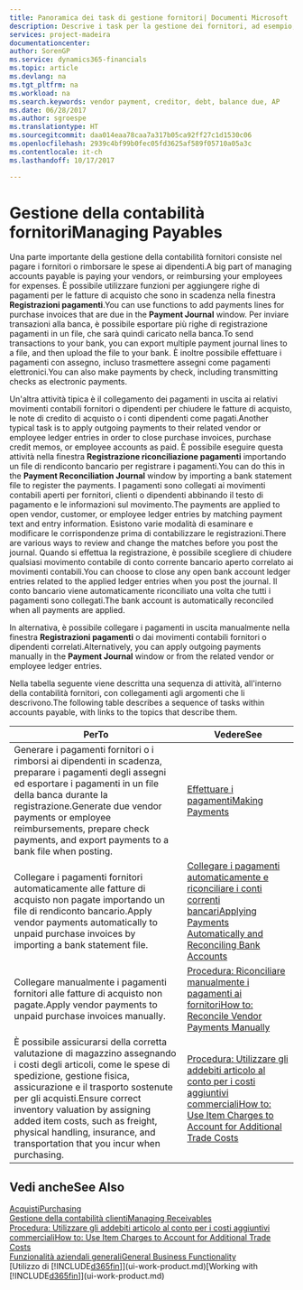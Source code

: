 ```yaml
---
title: Panoramica dei task di gestione fornitori| Documenti Microsoft
description: Descrive i task per la gestione dei fornitori, ad esempio, pagare i creditori o collegare i pagamenti in uscita ai movimenti contabili per chiudere fatture o note di credito.
services: project-madeira
documentationcenter: 
author: SorenGP
ms.service: dynamics365-financials
ms.topic: article
ms.devlang: na
ms.tgt_pltfrm: na
ms.workload: na
ms.search.keywords: vendor payment, creditor, debt, balance due, AP
ms.date: 06/28/2017
ms.author: sgroespe
ms.translationtype: HT
ms.sourcegitcommit: daa014eaa78caa7a317b05ca92ff27c1d1530c06
ms.openlocfilehash: 2939c4bf99b0fec05fd3625af589f05710a05a3c
ms.contentlocale: it-ch
ms.lasthandoff: 10/17/2017

---
```

# <a name="managing-payables"></a><span data-ttu-id="434bf-103">Gestione della contabilità fornitori</span><span class="sxs-lookup"><span data-stu-id="434bf-103">Managing Payables</span></span>
<span data-ttu-id="434bf-104">Una parte importante della gestione della contabilità fornitori consiste nel pagare i fornitori o rimborsare le spese ai dipendenti.</span><span class="sxs-lookup"><span data-stu-id="434bf-104">A big part of managing accounts payable is paying your vendors, or reimbursing your employees for expenses.</span></span> <span data-ttu-id="434bf-105">È possibile utilizzare funzioni per aggiungere righe di pagamenti per le fatture di acquisto che sono in scadenza nella finestra **Registrazioni pagamenti**.</span><span class="sxs-lookup"><span data-stu-id="434bf-105">You can use functions to add payments lines for purchase invoices that are due in the **Payment Journal** window.</span></span> <span data-ttu-id="434bf-106">Per inviare transazioni alla banca, è possibile esportare più righe di registrazione pagamenti in un file, che sarà quindi caricato nella banca.</span><span class="sxs-lookup"><span data-stu-id="434bf-106">To send transactions to your bank, you can export multiple payment journal lines to a file, and then upload the file to your bank.</span></span> <span data-ttu-id="434bf-107">È inoltre possibile effettuare i pagamenti con assegno, incluso trasmettere assegni come pagamenti elettronici.</span><span class="sxs-lookup"><span data-stu-id="434bf-107">You can also make payments by check, including transmitting checks as electronic payments.</span></span>

<span data-ttu-id="434bf-108">Un'altra attività tipica è il collegamento dei pagamenti in uscita ai relativi movimenti contabili fornitori o dipendenti per chiudere le fatture di acquisto, le note di credito di acquisto o i conti dipendenti come pagati.</span><span class="sxs-lookup"><span data-stu-id="434bf-108">Another typical task is to apply outgoing payments to their related vendor or employee ledger entries in order to close purchase invoices, purchase credit memos, or employee accounts as paid.</span></span> <span data-ttu-id="434bf-109">È possibile eseguire questa attività nella finestra **Registrazione riconciliazione pagamenti** importando un file di rendiconto bancario per registrare i pagamenti.</span><span class="sxs-lookup"><span data-stu-id="434bf-109">You can do this in the **Payment Reconciliation Journal** window by importing a bank statement file to register the payments.</span></span> <span data-ttu-id="434bf-110">I pagamenti sono collegati ai movimenti contabili aperti per fornitori, clienti o dipendenti abbinando il testo di pagamento e le informazioni sul movimento.</span><span class="sxs-lookup"><span data-stu-id="434bf-110">The payments are applied to open vendor, customer, or employee ledger entries by matching payment text and entry information.</span></span> <span data-ttu-id="434bf-111">Esistono varie modalità di esaminare e modificare le corrispondenze prima di contabilizzare le registrazioni.</span><span class="sxs-lookup"><span data-stu-id="434bf-111">There are various ways to review and change the matches before you post the journal.</span></span> <span data-ttu-id="434bf-112">Quando si effettua la registrazione, è possibile scegliere di chiudere qualsiasi movimento contabile di conto corrente bancario aperto correlato ai movimenti contabili.</span><span class="sxs-lookup"><span data-stu-id="434bf-112">You can choose to close any open bank account ledger entries related to the applied ledger entries when you post the journal.</span></span> <span data-ttu-id="434bf-113">Il conto bancario viene automaticamente riconciliato una volta che tutti i pagamenti sono collegati.</span><span class="sxs-lookup"><span data-stu-id="434bf-113">The bank account is automatically reconciled when all payments are applied.</span></span>

<span data-ttu-id="434bf-114">In alternativa, è possibile collegare i pagamenti in uscita manualmente nella finestra **Registrazioni pagamenti** o dai movimenti contabili fornitori o dipendenti correlati.</span><span class="sxs-lookup"><span data-stu-id="434bf-114">Alternatively, you can apply outgoing payments manually in the **Payment Journal** window or from the related vendor or employee ledger entries.</span></span>

<span data-ttu-id="434bf-115">Nella tabella seguente viene descritta una sequenza di attività, all'interno della contabilità fornitori, con collegamenti agli argomenti che li descrivono.</span><span class="sxs-lookup"><span data-stu-id="434bf-115">The following table describes a sequence of tasks within accounts payable, with links to the topics that describe them.</span></span>

| <span data-ttu-id="434bf-116">Per</span><span class="sxs-lookup"><span data-stu-id="434bf-116">To</span></span> | <span data-ttu-id="434bf-117">Vedere</span><span class="sxs-lookup"><span data-stu-id="434bf-117">See</span></span> |
| --- | --- |
| <span data-ttu-id="434bf-118">Generare i pagamenti fornitori o i rimborsi ai dipendenti in scadenza, preparare i pagamenti degli assegni ed esportare i pagamenti in un file della banca durante la registrazione.</span><span class="sxs-lookup"><span data-stu-id="434bf-118">Generate due vendor payments or employee reimbursements, prepare check payments, and export payments to a bank file when posting.</span></span> |[<span data-ttu-id="434bf-119">Effettuare i pagamenti</span><span class="sxs-lookup"><span data-stu-id="434bf-119">Making Payments</span></span>](payables-make-payments.md) |
| <span data-ttu-id="434bf-120">Collegare i pagamenti fornitori automaticamente alle fatture di acquisto non pagate importando un file di rendiconto bancario.</span><span class="sxs-lookup"><span data-stu-id="434bf-120">Apply vendor payments automatically to unpaid purchase invoices by importing a bank statement file.</span></span> |[<span data-ttu-id="434bf-121">Collegare i pagamenti automaticamente e riconciliare i conti correnti bancari</span><span class="sxs-lookup"><span data-stu-id="434bf-121">Applying Payments Automatically and Reconciling Bank Accounts</span></span>](receivables-apply-payments-auto-reconcile-bank-accounts.md) |
| <span data-ttu-id="434bf-122">Collegare manualmente i pagamenti fornitori alle fatture di acquisto non pagate.</span><span class="sxs-lookup"><span data-stu-id="434bf-122">Apply vendor payments to unpaid purchase invoices manually.</span></span> |[<span data-ttu-id="434bf-123">Procedura: Riconciliare manualmente i pagamenti ai fornitori</span><span class="sxs-lookup"><span data-stu-id="434bf-123">How to: Reconcile Vendor Payments Manually</span></span>](payables-how-apply-purchase-transactions-manually.md) |
|<span data-ttu-id="434bf-124">È possibile assicurarsi della corretta valutazione di magazzino assegnando i costi degli articoli, come le spese di spedizione, gestione fisica, assicurazione e il trasporto sostenute per gli acquisti.</span><span class="sxs-lookup"><span data-stu-id="434bf-124">Ensure correct inventory valuation by assigning added item costs, such as freight, physical handling, insurance, and transportation that you incur when purchasing.</span></span>|[<span data-ttu-id="434bf-125">Procedura: Utilizzare gli addebiti articolo al conto per i costi aggiuntivi commerciali</span><span class="sxs-lookup"><span data-stu-id="434bf-125">How to: Use Item Charges to Account for Additional Trade Costs</span></span>](payables-how-assign-item-charges.md)|

## <a name="see-also"></a><span data-ttu-id="434bf-126">Vedi anche</span><span class="sxs-lookup"><span data-stu-id="434bf-126">See Also</span></span>
[<span data-ttu-id="434bf-127">Acquisti</span><span class="sxs-lookup"><span data-stu-id="434bf-127">Purchasing</span></span>](purchasing-manage-purchasing.md)  
[<span data-ttu-id="434bf-128">Gestione della contabilità clienti</span><span class="sxs-lookup"><span data-stu-id="434bf-128">Managing Receivables</span></span>](receivables-manage-receivables.md)  
[<span data-ttu-id="434bf-129">Procedura: Utilizzare gli addebiti articolo al conto per i costi aggiuntivi commerciali</span><span class="sxs-lookup"><span data-stu-id="434bf-129">How to: Use Item Charges to Account for Additional Trade Costs</span></span>](payables-how-assign-item-charges.md)  
[<span data-ttu-id="434bf-130">Funzionalità aziendali generali</span><span class="sxs-lookup"><span data-stu-id="434bf-130">General Business Functionality</span></span>](ui-across-business-areas.md)  
<span data-ttu-id="434bf-131">[Utilizzo di [!INCLUDE[d365fin](includes/d365fin_md.md)]](ui-work-product.md)</span><span class="sxs-lookup"><span data-stu-id="434bf-131">[Working with [!INCLUDE[d365fin](includes/d365fin_md.md)]](ui-work-product.md)</span></span>

